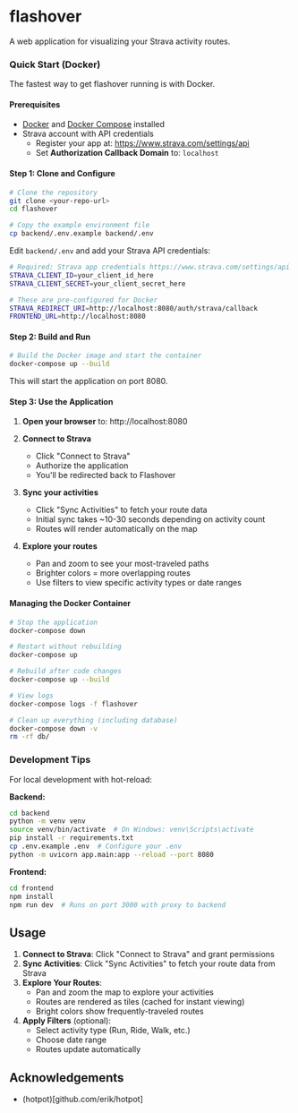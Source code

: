 # flashover

A web application for visualizing your Strava activity routes.

### Quick Start (Docker)

The fastest way to get flashover running is with Docker.

#### Prerequisites

- [Docker](https://docs.docker.com/get-docker/) and [Docker Compose](https://docs.docker.com/compose/install/) installed
- Strava account with API credentials
  - Register your app at: https://www.strava.com/settings/api
  - Set **Authorization Callback Domain** to: `localhost`

#### Step 1: Clone and Configure

```bash
# Clone the repository
git clone <your-repo-url>
cd flashover

# Copy the example environment file
cp backend/.env.example backend/.env
```

Edit `backend/.env` and add your Strava API credentials:

```bash
# Required: Strava app credentials https://www.strava.com/settings/api 
STRAVA_CLIENT_ID=your_client_id_here
STRAVA_CLIENT_SECRET=your_client_secret_here

# These are pre-configured for Docker
STRAVA_REDIRECT_URI=http://localhost:8080/auth/strava/callback
FRONTEND_URL=http://localhost:8080
```

#### Step 2: Build and Run

```bash
# Build the Docker image and start the container
docker-compose up --build
```

This will start the application on port 8080.

#### Step 3: Use the Application

1. **Open your browser** to: http://localhost:8080

2. **Connect to Strava**
   - Click "Connect to Strava"
   - Authorize the application
   - You'll be redirected back to Flashover

3. **Sync your activities**
   - Click "Sync Activities" to fetch your route data
   - Initial sync takes ~10-30 seconds depending on activity count
   - Routes will render automatically on the map

4. **Explore your routes**
   - Pan and zoom to see your most-traveled paths
   - Brighter colors = more overlapping routes
   - Use filters to view specific activity types or date ranges

#### Managing the Docker Container

```bash
# Stop the application
docker-compose down

# Restart without rebuilding
docker-compose up

# Rebuild after code changes
docker-compose up --build

# View logs
docker-compose logs -f flashover

# Clean up everything (including database)
docker-compose down -v
rm -rf db/
```

### Development Tips

For local development with hot-reload:

**Backend:**
```bash
cd backend
python -m venv venv
source venv/bin/activate  # On Windows: venv\Scripts\activate
pip install -r requirements.txt
cp .env.example .env  # Configure your .env
python -m uvicorn app.main:app --reload --port 8080
```

**Frontend:**
```bash
cd frontend
npm install
npm run dev  # Runs on port 3000 with proxy to backend
```

## Usage

1. **Connect to Strava**: Click "Connect to Strava" and grant permissions
2. **Sync Activities**: Click "Sync Activities" to fetch your route data from Strava
3. **Explore Your Routes**:
   - Pan and zoom the map to explore your activities
   - Routes are rendered as tiles (cached for instant viewing)
   - Bright colors show frequently-traveled routes
4. **Apply Filters** (optional):
   - Select activity type (Run, Ride, Walk, etc.)
   - Choose date range
   - Routes update automatically

## Acknowledgements
 - (hotpot)[github.com/erik/hotpot]
